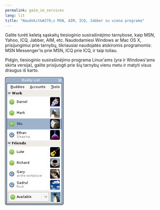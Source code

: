 ```yaml
---
permalink: gaim_im_services
lang: lit
title: "Naudokit&#279;s MSN, AIM, ICQ, Jabber su viena programa"
---
```


Galite tur&#279;ti kelet&#261; s&#261;skait&#371; tiesioginio susira&#353;in&#279;jimo tarnybose, kaip MSN, Yahoo, ICQ, Jabber, AIM, etc. Naudodamiesi Windows ar Mac OS X, prisijungimui prie tarnyb&#371;, tikriausiai naudojat&#279;s atskiromis programomis: MSN Messenger'is prie MSN, ICQ prie ICQ, ir taip toliau.

Pidgin, tiesioginio susira&#353;in&#279;jimo programa Linux'ams (yra 
ir Windows'ams skirta versija), galite prisijungti prie &#353;i&#371; 
tarnyb&#371; vienu metu ir matyti visus draugus i&#353; karto.

<img src="/img/gaim_im_services.png" />

  
